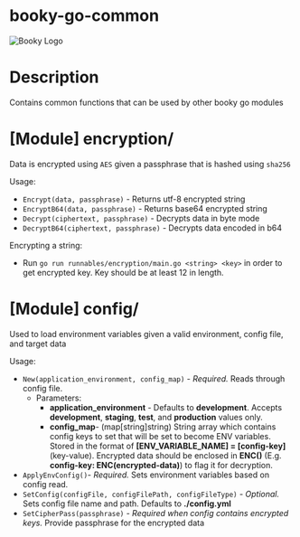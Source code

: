 # booky-go-common
![Booky Logo](https://user-images.githubusercontent.com/96253/56195205-17e08980-6067-11e9-9488-d0dcd80b5ebf.png)

# Description
Contains common functions that can be used by other booky go modules

# [Module] encryption/
Data is encrypted using `AES` given a passphrase that is hashed using `sha256`

Usage:
- `Encrypt(data, passphrase)` - Returns utf-8 encrypted string
- `EncryptB64(data, passphrase)` - Returns base64 encrypted string
- `Decrypt(ciphertext, passphrase)` - Decrypts data in byte mode
- `DecryptB64(ciphertext, passphrase)` - Decrypts data encoded in b64

Encrypting a string:
- Run `go run runnables/encryption/main.go <string> <key>` in order to get encrypted key. Key should be at least 12 in length.

# [Module] config/
Used to load environment variables given a valid environment, config file, and target data

Usage:
- `New(application_environment, config_map)` - *Required.* Reads through config file.
	- Parameters:
		- **application_environment** - Defaults to **development**. Accepts **development**, **staging**, **test**, and **production** values only.
		- **config_map**- (map[string]string) String array which contains config keys to set that will be set to become ENV variables. Stored in the format of **[ENV_VARIABLE_NAME] = [config-key]** (key-value). Encrypted data should be enclosed in **ENC()** (E.g. **config-key: ENC(encrypted-data)**) to flag it for decryption.
- `ApplyEnvConfig()`- *Required.* Sets environment variables based on config read.
- `SetConfig(configFile, configFilePath, configFileType)` - *Optional.* Sets config file name and path. Defaults to **./config.yml**
- `SetCipherPass(passphrase)` - *Required when config contains encrypted keys.* Provide passphrase for the encrypted data
